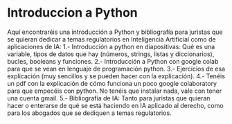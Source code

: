 # Introduccion a Python
Aquí encontraréis una introducción a Python y bibliografía para juristas que se quieran dedicar a temas regulatorios en Inteligencia Artificial como de aplicaciones de IA:
1.- Introducción a python en diapositivas: Qué es una variable, tipos de datos que hay (números, strings, listas y diccionarios), bucles, booleans y funciones. 
2.- Introducción a Python con google colab para que se vean en lenguaje de programación python.
3.- Ejercícios de esa explicación (muy sencillos y se pueden hacer con la explicación).
4.- Tenéis un pdf con la explicación de cómo funciona un poco google colaboratory para que empecéis con python. No tenéis que instalar nada, vale con tener una cuenta gmail. 
5.- Bibliografía de IA: Tanto para juristas que quieran hacer o enterarse de qué se está haciendo en IA aplicado al derecho, como para los abogados que se dediquen a temas regulatorios.
